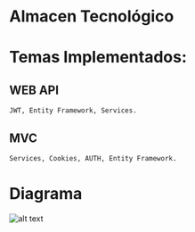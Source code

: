 # Almacen Tecnológico

# Temas Implementados:

## WEB API
    JWT, Entity Framework, Services.

## MVC
    Services, Cookies, AUTH, Entity Framework.

# Diagrama

 ![alt text](https://github.com/[renzoorpelli]/[Trabajo-Final-Academia-.NET]/images/diagram.jpg?raw=true)

